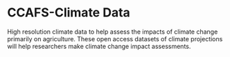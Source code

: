 # CCAFS-Climate Data

High resolution climate data to help assess the impacts of climate change primarily on agriculture. These open access datasets of climate projections will help researchers make climate change impact assessments.
